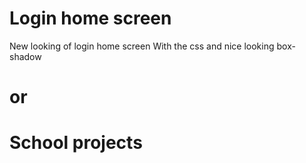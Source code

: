 # Login home screen
New looking of login home screen
With the css and nice looking box-shadow

# or
# School projects 